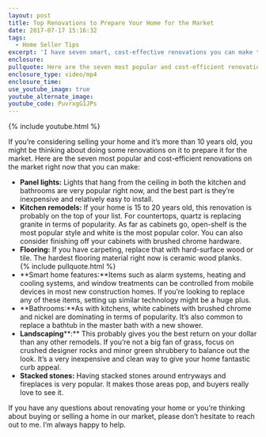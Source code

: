 ```yaml
---
layout: post
title: Top Renovations to Prepare Your Home for the Market
date: 2017-07-17 15:16:32
tags:
  - Home Seller Tips
excerpt: 'I have seven smart, cost-effective renovations you can make to your home before putting it on the market.'
enclosure:
pullquote: Here are the seven most popular and cost-efficient renovations you can make to your home.
enclosure_type: video/mp4
enclosure_time:
use_youtube_image: true
youtube_alternate_image:
youtube_code: PuvrxgG1JPs
---
```



{% include youtube.html %}

If you’re considering selling your home and it’s more than 10 years old, you might be thinking about doing some renovations on it to prepare it for the market. Here are the seven most popular and cost-efficient renovations on the market right now that you can make:

* **Panel lights:** Lights that hang from the ceiling in both the kitchen and bathrooms are very popular right now, and the best part is they’re inexpensive and relatively easy to install.
* **Kitchen remodels:** If your home is 15 to 20 years old, this renovation is probably on the top of your list. For countertops, quartz is replacing granite in terms of popularity. As far as cabinets go, open-shelf is the most popular style and white is the most popular color. You can also consider finishing off your cabinets with brushed chrome hardware.
* **Flooring:** If you have carpeting, replace that with hard-surface wood or tile. The hardest flooring material right now is ceramic wood planks.
  <br>{% include pullquote.html %}
* **Smart home features:**Items such as alarm systems, heating and cooling systems, and window treatments can be controlled from mobile devices in most new construction homes. If you’re looking to replace any of these items, setting up similar technology might be a huge plus.
* **Bathrooms:**As with kitchens, white cabinets with brushed chrome and nickel are dominating in terms of popularity. It’s also common to replace a bathtub in the master bath with a new shower.
* **Landscaping****:** This probably gives you the best return on your dollar than any other remodels. If you’re not a big fan of grass, focus on crushed designer rocks and minor green shrubbery to balance out the look. It’s a very inexpensive and clean way to give your home fantastic curb appeal.
* **Stacked stones:** Having stacked stones around entryways and fireplaces is very popular. It makes those areas pop, and buyers really love to see it.

If you have any questions about renovating your home or you’re thinking about buying or selling a home in our market, please don’t hesitate to reach out to me. I’m always happy to help.
<br>